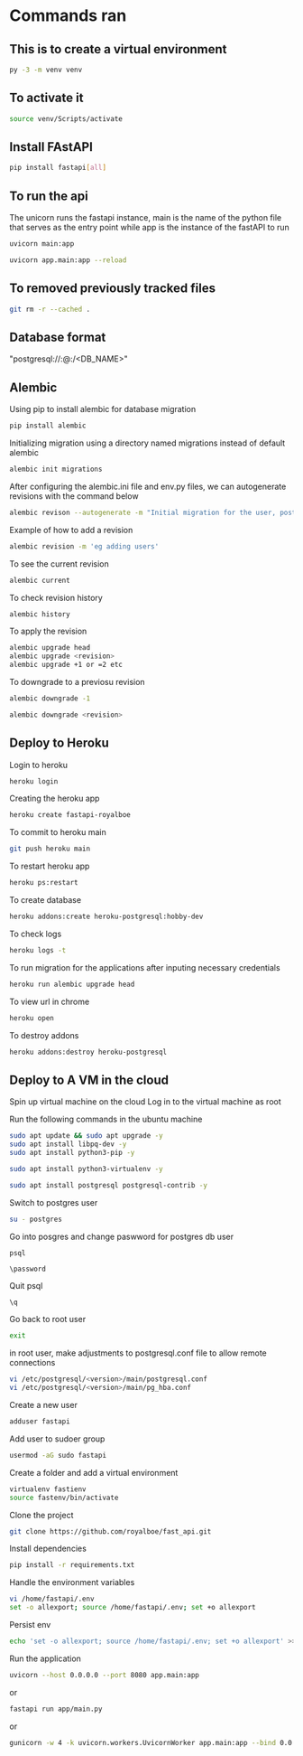 # Commands ran

## This is to create a virtual environment

```bash
py -3 -m venv venv
```

## To activate it

```bash
source venv/Scripts/activate
```

## Install FAstAPI

```bash
pip install fastapi[all]
```

## To run the api

The unicorn runs the fastapi instance, main is the name of the python file that serves as the entry point while app is the instance of the fastAPI to run

```bash
uvicorn main:app
```

```bash
uvicorn app.main:app --reload
```

## To removed previously tracked files

```bash
git rm -r --cached .
```

## Database format

"postgresql://<username>:<password>@<ip-addr>:<port>/<DB_NAME>"

## Alembic

Using pip to install alembic for database migration

```bash
pip install alembic
```

Initializing migration using a directory named migrations instead of default alembic

```bash
alembic init migrations
```

After configuring the alembic.ini file and env.py files, we can autogenerate revisions with the command below

```bash
alembic revison --autogenerate -m "Initial migration for the user, post and vote tables"
```

Example of how to add a revision

```bash
alembic revision -m 'eg adding users'
```

To see the current revision

```bash
alembic current
```

To check revision history

```bash
alembic history
```

To apply the revision

```bash
alembic upgrade head
alembic upgrade <revision>
alembic upgrade +1 or =2 etc
```

To downgrade to a previosu revision

```bash
alembic downgrade -1
```

```bash
alembic downgrade <revision>
```

## Deploy to Heroku

Login to heroku

```bash
heroku login
```

Creating the heroku app

```bash
heroku create fastapi-royalboe
```

To commit to heroku main

```bash
git push heroku main
```

To restart heroku app

```bash
heroku ps:restart
```

To create database

```bash
heroku addons:create heroku-postgresql:hobby-dev
```

To check logs

```bash
heroku logs -t
```

To run migration for the applications after inputing necessary credentials

```bash
heroku run alembic upgrade head
```

To view url in chrome

```bash
heroku open
```

To destroy addons

```bash
heroku addons:destroy heroku-postgresql
```


## Deploy to A VM in the cloud

Spin up virtual machine on the cloud
Log in to the virtual machine as root

Run the following commands in the ubuntu machine

```bash
sudo apt update && sudo apt upgrade -y
sudo apt install libpq-dev -y
sudo apt install python3-pip -y

sudo apt install python3-virtualenv -y

sudo apt install postgresql postgresql-contrib -y
```

Switch to postgres user

```bash
su - postgres
```

Go into posgres and change paswword for postgres db user

```bash
psql
```

```psql
\password
```

Quit psql

```psql
\q
```

Go back to root user

```bash
exit
```

in root user, make adjustments to postgresql.conf file to allow remote connections

```bash
vi /etc/postgresql/<version>/main/postgresql.conf
vi /etc/postgresql/<version>/main/pg_hba.conf
```

Create a new user

```bash
adduser fastapi
```

Add user to sudoer group

```bash
usermod -aG sudo fastapi
```

Create a folder and add a virtual environment

```bash
virtualenv fastienv
source fastenv/bin/activate
```

Clone the project

```bash
git clone https://github.com/royalboe/fast_api.git
```

Install dependencies

```bash
pip install -r requirements.txt
```

Handle the environment variables

```bash
vi /home/fastapi/.env
set -o allexport; source /home/fastapi/.env; set +o allexport
```

Persist env

```bash
echo 'set -o allexport; source /home/fastapi/.env; set +o allexport' >> /home/fastapi/.profile
```

Run the application

```bash
uvicorn --host 0.0.0.0 --port 8080 app.main:app
```

or

```bash
fastapi run app/main.py
```

or 

```bash
gunicorn -w 4 -k uvicorn.workers.UvicornWorker app.main:app --bind 0.0.0.0:8080
```
